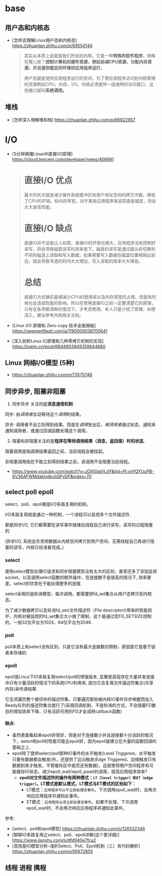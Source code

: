 # base

## 用户态和内核态

- [怎样去理解Linux用户态和内核态] https://zhuanlan.zhihu.com/p/69554144

  > 其实从本质上说就是我们所说的内核，它是一种**特殊的软件程序**，特殊在哪儿呢？**控制计算机的硬件资源，例如协调CPU资源，分配内存资源，并且提供稳定的环境供应用程序运行**。
  >
  > 用户态就是提供应用程序运行的空间，为了使应用程序访问到内核管理的资源例如CPU，内存，I/O。内核必须提供一组通用的访问接口，这些接口就叫**系统调用。**





## 堆栈

- [怎样深入理解堆和栈] https://zhuanlan.zhihu.com/p/66922957



# I/O

- [5分钟搞懂Linux中直接I/O原理] https://cloud.tencent.com/developer/news/406991

  > # **直接I/O 优点**
  >
  > 最大的优点就是减少操作系统缓冲区和用户地址空间的拷贝次数。降低了CPU的开销，和内存带宽。对于某些应用程序来说简直是福音，将会大大提高性能。
  >
  > # **直接I/O 缺点**
  >
  > 直接IO并不总能让人如意。直接IO的开销也很大，应用程序没有控制好读写，将会导致磁盘读写的效率低下。磁盘的读写是通过磁头的切换到不同的磁道上读取和写入数据，如果需要写入数据在磁盘位置相隔比较远，就会导致寻道的时间大大增加，写入读取的效率大大降低。
  >
  > # **总结**
  >
  > 直接IO方式确实能够减少CPU的使用率以及内存带宽的占用，但是有时候也会造成性能的影响。所以在使用直接IO之前一定要清楚它的原理，只有在各项都清晰的情况下，才考虑使用。本人只是介绍了原理，如想深入，建议参考内核相关文档。



- [Linux I/O 原理和 Zero-copy 技术全面揭秘] https://segmentfault.com/a/1190000038700641
- [深入剖析Linux IO原理和几种零拷贝机制的实现] https://juejin.cn/post/6844903949359644680

## Linux 网络I/O模型 (5种)

- https://zhuanlan.zhihu.com/p/73575748



## 同步异步, 阻塞非阻塞

1. 同步异步 关注的是**消息通信机制**.

同步: 由*调用者*主动等待这个*调用*的结果。

异步: 调用者不会立刻得到结果。而是在*调用*发出后，*被调用者*通过状态、通知来通知调用者，或通过回调函数处理这个调用。



2. 阻塞和非阻塞关注的是**程序在等待调用结果（消息，返回值）时的状态.**

阻塞调用是指调用结果返回之前，当前线程会被挂起。

非阻塞调用指在不能立刻得到结果之前，该调用不会阻塞当前线程。

- https://www.youtube.com/watch?v=JOXGIatVLdY&list=PLynYQYUuPB-6V36AFWMdakIxdkcbSPyDF&index=70



## select poll epoll

select、poll、epoll都是I/O多路复用的机制。

I/O多路复用就是通过一种机制，一个进程可以监视多个文件描述符.

都是同步I/O, 它们都需要在读写事件就绪后线程自己进行读写，读写的过程阻塞的.

(异步I/O, 系统会负责把数据从内核空间拷贝到用户空间，无需线程自己再进行阻塞的读写，内核已经准备完成。)

### select

使用select模型处理IO请求和同步阻塞模型没有太大的区别，甚至还多了添加监视socket，以及调用select函数的额外操作，在连接数不是很高的情况下, 效率更差，select的优势在于能处理更多的连接.

select采用的是轮询模型，每次调用，都需要把fd_set集合从用户态拷贝到内核态，

为了减少数据拷贝以及轮询fd_set(文件描述符（File descriptor))带来的性能损坏，内核对被监控的fd_set集合大小做了限制，这个是通过宏FD_SETSIZE控制的，一般32位平台为1024，64位平台为2048.

### poll

poll本质上和select没有区别，只是它没有最大连接数的限制，原因是它是基于链表来存储的.

### epoll

epoll是Linux下IO多路复用select/poll的增强版本, 显著提高程序在大量并发连接中只有少量活跃的情况下的系统CPU利用率, 因为它会复用文件描述符集合(共享内存)来传递结果.

它无须遍历整个被侦听的描述符集，只要遍历那些被内核IO事件异步唤醒而加入Ready队列的描述符集合就行了(采用回调机制，不是轮询的方式，不会随着FD数目的增加效率下降，只有活跃可用的FD才会调用callback函数)

#### 缺点:

- 虽然表面看起来epoll非常好，但是对于连接数少并且连接都十分活跃的情况下，select和poll的性能可能比epoll好，因为epoll是建立在大量的函数回调的基础之上.
- epoll除了提供select/poll那种IO事件的水平触发(Level Triggered，水平触发只要有数据都会触发)外，还提供了边沿触发(Edge Triggered，边缘触发只有数据到来才触发，不管缓存区中是否还有数据)，这就使得用户空间程序有可能缓存IO状态，减少epoll_wait/epoll_pwait的调用，提高应用程序效率?
  - **epoll对文件描述符的操作有两种模式：`LT（level trigger）和ET（edge trigger）`。LT模式是默认模式，LT模式与ET模式的区别如下：**
    - LT模式：`应用程序可以不立即处理该事件`。下次调用epoll_wait时，会再次响应应用程序并通知此事件。
    - ET模式：`应用程序必须立即处理该事件`。如果不处理，下次调用epoll_wait时，不会再次响应应用程序并通知此事件。

参考: 

- [select、poll和epoll模型] https://zhuanlan.zhihu.com/p/126532346
- [聊聊IO多路复用之select、poll、epoll详解(这个更详细)] https://www.jianshu.com/p/dfd940e7fca2 
- [高性能IO模型分析-浅析Select、Poll、Epoll机制（三）有代码解析] https://zhuanlan.zhihu.com/p/95872805

## 线程 进程 携程





